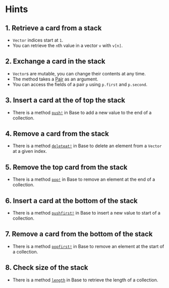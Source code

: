 # Hints

## 1. Retrieve a card from a stack

- `Vector` indices start at `1`.
- You can retrieve the `n`th value in a vector `v` with `v[n]`.

## 2. Exchange a card in the stack

- `Vector`s are mutable, you can change their contents at any time.
- The method takes a [Pair](https://docs.julialang.org/en/v1/base/collections/#Base.Pair) as an argument.
- You can access the fields of a pair `p` using `p.first` and `p.second`.

## 3. Insert a card at the of top the stack

- There is a method [`push!`](https://docs.julialang.org/en/v1/base/collections/#Base.push!) in Base to add a new value to the end of a collection.

## 4. Remove a card from the stack

- There is a method [`deleteat!`](https://docs.julialang.org/en/v1/base/collections/#Base.deleteat!) in Base to delete an element from a `Vector` at a given index.

## 5. Remove the top card from the stack

- There is a method [`pop!`](https://docs.julialang.org/en/v1/base/collections/#Base.pop!) in Base to remove an element at the end of a collection.

## 6. Insert a card at the bottom of the stack

- There is a method [`pushfirst!`](https://docs.julialang.org/en/v1/base/collections/#Base.pushfirst!) in Base to insert a new value to start of a collection.

## 7. Remove a card from the bottom of the stack

- There is a method [`popfirst!`](https://docs.julialang.org/en/v1/base/collections/#Base.popfirst!) in Base to remove an element at the start of a collection.

## 8. Check size of the stack

- There is a method [`length`](https://docs.julialang.org/en/v1/base/collections/#Base.length) in Base to retrieve the length of a collection.

